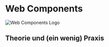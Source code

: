 # Web Components

![Web Components Logo](/images/logo.svg 'Web Components Logo')

## Theorie und (ein wenig) Praxis
